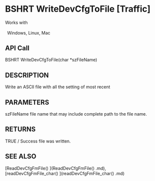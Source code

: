 # BSHRT WriteDevCfgToFile [Traffic]

Works with <p class="s1" style="padding-top: 2pt;padding-left: 5pt;text-indent: 0pt;text-align: left;"><a name="bookmark188">&zwnj;</a>Windows, Linux, Mac<a name="bookmark189">&zwnj;</a></p>

## API Call
BSHRT WriteDevCfgToFile(char *szFileName)
## DESCRIPTION
Write an ASCII file with all the setting of most recent

## PARAMETERS
szFileName file name that may include complete path to the file name.

## RETURNS
TRUE / Success file was written.

## SEE ALSO
[ReadDevCfgFmFile() ](ReadDevCfgFmFile() .md), [readDevCfgFmFile_char() ](readDevCfgFmFile_char() .md)
